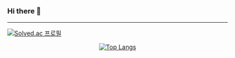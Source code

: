   ### Hi there 👋
  ---
  [![Solved.ac
프로필](http://mazassumnida.wtf/api/mini/generate_badge?boj=y_kyul)](https://solved.ac/y_kyul)
<div align=center>
  
  
  [![Top Langs](https://github-readme-stats.vercel.app/api/top-langs/?username=young1ll&layout=compact&hide=html)](https://github.com/anuraghazra/github-readme-stats)

<!--
**Young1ll/young1ll** is a ✨ _special_ ✨ repository because its `README.md` (this file) appears on your GitHub profile.

Here are some ideas to get you started:

- 🔭 I’m currently working on ...
- 🌱 I’m currently learning ...
- 👯 I’m looking to collaborate on ...
- 🤔 I’m looking for help with ...
- 💬 Ask me about ...
- 📫 How to reach me: ...
- 😄 Pronouns: ...
- ⚡ Fun fact: ...
-->
</div>
